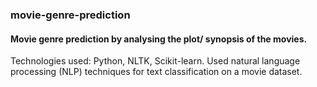 ### movie-genre-prediction
#### Movie genre prediction by analysing the plot/ synopsis of the movies.
Technologies used: Python, NLTK, Scikit-learn. 
Used natural language processing (NLP) techniques for text classification on a movie
dataset.
